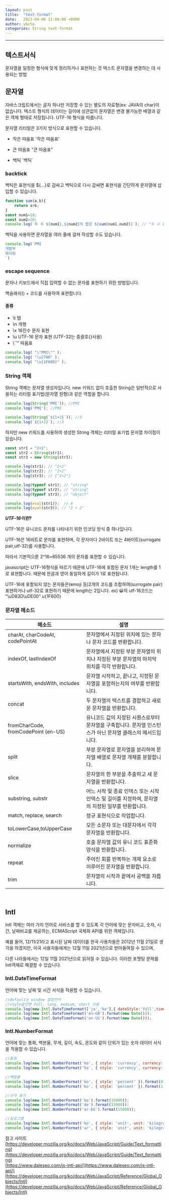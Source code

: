 ```yaml
---
layout: post
title:  "text-format"
date:   2023-04-06 11:00:00 +0900
author: ybcho
categories: String text-format
---
```

<hr/>

## 텍스트서식
문자열을 일정한 형식에 맞게 정리하거나 표현하는 것
텍스트 문자열을 변경하는 데 사용되는 방법

## 문자열
자바스크립트에서는 글자 하나만 저장할 수 있는 별도의 자료형(ex: JAVA의 char)이 없습니다.
텍스트 형식의 데이터는 길이에 상관없이 문자열은 변경 불가능한 배열과 같은 객체 형태로 저장됩니다.
UTF-16 형식을 따릅니다.

문자열 리터럴은 3가지 방식으로 표현할 수 있습니다.

- 작은 따옴표 '작은 따옴표'

- 큰 따옴표 "큰 따옴표"

- 백틱 \`백틱\`

### backtick
백틱은 표현식을 ${...}로 감싸고 백틱으로 다시 감싸면 표현식을 간단하게 문자열에 삽입할 수 있습니다.
```javascript
function sum(a,b){
    return a+b;
}
const num1=10;
const num2=20;
console.log(`두 수 ${num1},${num2}의 합은 ${sum(num1,num2)}`); // "두 수 10, 20의 합은 30"
```
백틱을 사용하면 문자열을 여러 줄에 걸쳐 작성할 수도 있습니다.

```javascript
console.log(`PMI
개발부
화이팅
`)
```

### escape sequence
문자나 키보드에서 직접 입력할 수 없는 문자를 표현하기 위한 방법입니다.

백슬래쉬(\) + 코드를 사용하여 표현합니다.

#### 종류
- \t 탭
- \n 개행
- \x 16진수 문자 표현
- \u UTF-16 문자 표현 (UTF-32는 중괄호{}사용)
- \\`'" 따옴표
```javascript
console.log( "\"PMI\"" );
console.log( "\u2700" );
console.log( "\u{1F60D}" );
```

### String 객체
String 객체는 문자열 생성자입니다. new 키워드 없이 호출한 String은 일반적으로 사용하는 리터럴 표기법(문자열 원형)과 같은 역할을 합니다.
```javascript
console.log(String('PMI')); //PMI
console.log('PMI'); //PMI

console.log(String(`${1+2}`)); //3
console.log(`${1+2}`); //3
```
하지만 new 키워드를 사용하여 생성한 String 객체는 리터럴 표기법 문자열 차이점이 있습니다.
```javascript
const str1 = "2+2";
const str2 = String(str1);
const str3 = new String(str1);

console.log(str1); // "2+2"
console.log(str2); // "2+2"
console.log(str3); // {"2+2"}

console.log(typeof str1); // "string"
console.log(typeof str2); // "string"
console.log(typeof str3); // "object"

console.log(eval(str1));  // 4
console.log(eval(str3)); // "2 + 2"
```




***UTF-16이란?***

UTF-16은 유니코드 문자를 나타내기 위한 인코딩 방식 중 하나입니다.

UTF-16은 16비트로 문자를 표현하며, 각 문자마다 2바이트 또는 4바이트(surrogate pair,utf-32)를 사용합니다.

따라서 기본적으론 2^16=65536 개의 문자를 표현할 수 있습니다.

javascript는 UTF-16형식을 따르기 때문에 UTF-16에 포함된 문자 1개는 length를 1로 표현합니다. 때문에 한글과 영어 동일하게 길이가 1로 표현됩니다. 

UTF-16에 포함되지 않는 문자들은(emoji 등)2개의 코드를 조합하여(surrogate pair) 표현하거나 utf-32로 표현하기 때문에 length는 2입니다. ex) 😀의 utf-16코드는 "\uD83D\uDE00" u{1F600}


### 문자열 메소드

| 메소드                                 | 설명                                                           |
|-------------------------------------|--------------------------------------------------------------|
| charAt, charCodeAt,<br/>codePointAt | 문자열에서 지정된 위치에 있는 문자나 문자 코드를 반환합니다.                           |
| indexOf, lastIndexOf                | 문자열에서 지정된 부분 문자열의 위치나 지정된 부분 문자열의 마지막 위치를 각각 반환합니다.          |
| startsWith, endsWith, includes      | 문자열 시작하고, 끝나고, 지정된 문자열을 포함하는지의 여부를 반환합니다.                    |
| concat                              | 두 문자열의 텍스트를 결합하고 새로운 문자열을 반환합니다.                             |
| fromCharCode, fromCodePoint (en-US) | 유니코드 값의 지정된 시퀀스로부터 문자열을 구축합니다. 문자열 인스턴스가 아닌 문자열 클래스의 메서드입니다. |
| split                               | 부분 문자열로 문자열을 분리하여 문자열 배열로 문자열 개체를 분할합니다.                     |
| slice                               | 문자열의 한 부분을 추출하고 새 문자열을 반환합니다.                                |
| substring, substr                   | 어느 시작 및 종료 인덱스 또는 시작 인덱스 및 길이를 지정하여, 문자열의 지정된 일부를 반환합니다.     |
| match, replace, search              | 정규 표현식으로 작업합니다.                                              |
| toLowerCase,toUpperCase             | 모든 소문자 또는 대문자에서 각각 문자열을 반환합니다.                               |
| normalize                           | 호출 문자열 값의 유니 코드 표준화 양식을 반환합니다.                               |
| repeat                              | 주어진 회를 반복하는 개체 요소로 이루어진 문자열을 반환합니다.                          |
| trim                                | 문자열의 시작과 끝에서 공백을 자릅니다.                                       |

<br />


## Intl
Intl 객체는 여러 가지 언어로 서비스를 할 수 있도록 각 언어에 맞는 문자비교, 숫자, 시간, 날짜비교를 제공하는, ECMAScript 국제화 API를 위한 객체입니다.

예를 들어, 12/11/21라고 표시된 날짜 데이터를 한국 사용자들은 2012년 11월 21일로 생각을 하겠지만, 미국 사용자들에게는 12월 11일 2021년으로 받아들여질 수 있으며,

다른 나라들에서는 12일 11월 2021년으로 읽혀질 수 있습니다. 이러한 포멧팅 문제를 Intl객체로 해결할 수 있습니다.

### Intl.DateTimeFormat
언어에 맞는 날짜 및 시간 서식을 적용할 수 있습니다.

```javascript
//default는 window 설정언어
//style옵션엔 full, long, medium, short 사용
console.log(new Intl.DateTimeFormat(['ja','ko'],{ dateStyle:'full',timeStyle: 'full'}).format(new Date()));
console.log(new Intl.DateTimeFormat('en-GB').format(new Date()));
console.log(new Intl.DateTimeFormat('en-US').format(new Date()));
```
### Intl.NumberFormat
언어에 맞는 통화, 백분율, 무게, 길이, 속도, 온도와 같이 단위가 있는 숫자 데이터 서식을 적용할 수 있습니다.


```javascript
//통화
console.log(new Intl.NumberFormat('ko', { style: 'currency', currency: 'KRW' }).format(50000));
console.log(new Intl.NumberFormat('ko', { style: 'currency', currency: 'USD' }).format(40.56));

//백분율
console.log(new Intl.NumberFormat('ko', { style: 'percent' }).format(0.7));
console.log(new Intl.NumberFormat('ko', { style: 'percent' }).format(1 / 4));

//숫자 표기
console.log(new Intl.NumberFormat('ko').format(15000));
console.log(new Intl.NumberFormat('de').format(15000));
console.log(new Intl.NumberFormat('ar-EG').format(15000));

//킬로그램
console.log(new Intl.NumberFormat('ko', { style: 'unit', unit: 'kilogram' }).format(50));
console.log(new Intl.NumberFormat('ar', { style: 'unit', unit: 'kilogram' }).format(50));
```



참고 사이트   
[https://developer.mozilla.org/ko/docs/Web/JavaScript/Guide/Text_formatting](https://developer.mozilla.org/ko/docs/Web/JavaScript/Guide/Text_formatting)  
[https://www.daleseo.com/js-intl-api/](https://www.daleseo.com/js-intl-api/)
[https://developer.mozilla.org/ko/docs/Web/JavaScript/Reference/Global_Objects/Intl](https://developer.mozilla.org/ko/docs/Web/JavaScript/Reference/Global_Objects/Intl)

